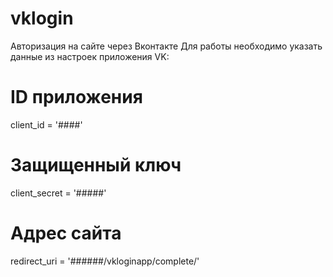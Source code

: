 # vklogin
Авторизация на сайте через Вконтакте
Для работы необходимо указать данные из настроек приложения VK:

# ID приложения
client_id = '####'
# Защищенный ключ
client_secret = '#####'
# Адрес сайта
redirect_uri = '######/vkloginapp/complete/'

